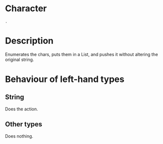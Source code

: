 # Character
`.`

# Description
Enumerates the chars, puts them in a List, and pushes it without altering the original string.

# Behaviour of left-hand types
## String
Does the action.

## Other types
Does nothing.
